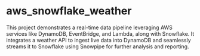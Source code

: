 # aws_snowflake_weather
This project demonstrates a real-time data pipeline leveraging AWS services like DynamoDB, EventBridge, and Lambda, along with Snowflake. It integrates a weather API to ingest live data into DynamoDB and seamlessly streams it to Snowflake using Snowpipe for further analysis and reporting.
